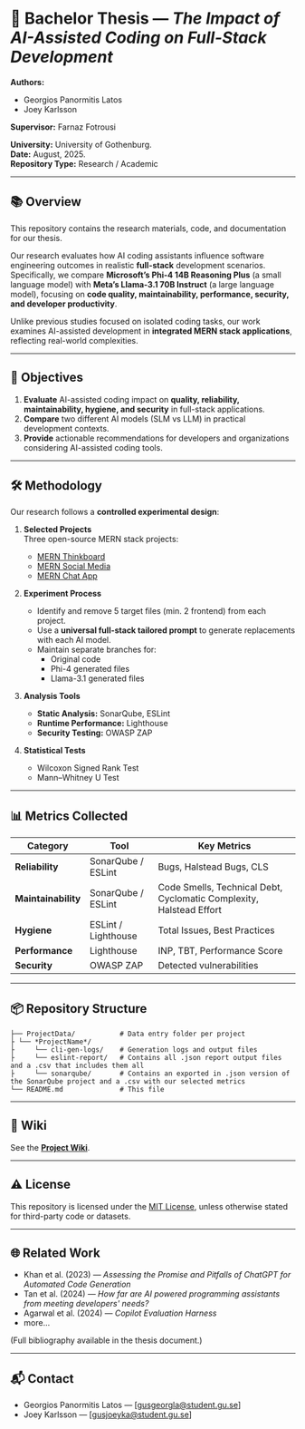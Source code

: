 # 📄 Bachelor Thesis — *The Impact of AI-Assisted Coding on Full-Stack Development*

**Authors:**  
- Georgios Panormitis Latos  
- Joey Karlsson  

**Supervisor:** Farnaz Fotrousi  

**University:** University of Gothenburg.  
**Date:** August, 2025.  
**Repository Type:** Research / Academic  

---

## 📚 Overview

This repository contains the research materials, code, and documentation for our thesis.

Our research evaluates how AI coding assistants influence software engineering outcomes in realistic **full-stack** development scenarios. Specifically, we compare **Microsoft’s Phi-4 14B Reasoning Plus** (a small language model) with **Meta’s Llama-3.1 70B Instruct** (a large language model), focusing on **code quality, maintainability, performance, security, and developer productivity**.

Unlike previous studies focused on isolated coding tasks, our work examines AI-assisted development in **integrated MERN stack applications**, reflecting real-world complexities.

---

## 🎯 Objectives

1. **Evaluate** AI-assisted coding impact on **quality, reliability, maintainability, hygiene, and security** in full-stack applications.
2. **Compare** two different AI models (SLM vs LLM) in practical development contexts.
3. **Provide** actionable recommendations for developers and organizations considering AI-assisted coding tools.

---

## 🛠️ Methodology

Our research follows a **controlled experimental design**:

1. **Selected Projects**  
   Three open-source MERN stack projects:
   - [MERN Thinkboard](https://github.com/burakorkmez/mern-thinkboard)  
   - [MERN Social Media](https://github.com/ed-roh/mern-social-media)  
   - [MERN Chat App](https://github.com/burakorkmez/fullstack-chat-app)  

2. **Experiment Process**
   - Identify and remove 5 target files (min. 2 frontend) from each project.
   - Use a **universal full-stack tailored prompt** to generate replacements with each AI model.
   - Maintain separate branches for:
     - Original code
     - Phi-4 generated files
     - Llama-3.1 generated files

3. **Analysis Tools**
   - **Static Analysis:** SonarQube, ESLint  
   - **Runtime Performance:** Lighthouse  
   - **Security Testing:** OWASP ZAP  

4. **Statistical Tests**
   - Wilcoxon Signed Rank Test  
   - Mann–Whitney U Test  

---

## 📊 Metrics Collected

| Category        | Tool         | Key Metrics |
|-----------------|--------------|-------------|
| **Reliability** | SonarQube / ESLint | Bugs, Halstead Bugs, CLS |
| **Maintainability** | SonarQube / ESLint | Code Smells, Technical Debt, Cyclomatic Complexity, Halstead Effort |
| **Hygiene** | ESLint / Lighthouse | Total Issues, Best Practices |
| **Performance** | Lighthouse | INP, TBT, Performance Score |
| **Security** | OWASP ZAP | Detected vulnerabilities |

---

## 📦 Repository Structure

```
├── ProjectData/           # Data entry folder per project
├ └── *ProjectName*/
├     └── cli-gen-logs/    # Generation logs and output files      
├     └── eslint-report/   # Contains all .json report output files and a .csv that includes them all
├     └── sonarqube/       # Contains an exported in .json version of the SonarQube project and a .csv with our selected metrics
└── README.md              # This file
```

---

## 📖 Wiki


See the **[Project Wiki](../../wiki)**.

---


## ⚠️ License

This repository is licensed under the [MIT License](LICENSE), unless otherwise stated for third-party code or datasets.

---

## 🌐 Related Work

- Khan et al. (2023) — *Assessing the Promise and Pitfalls of ChatGPT for Automated Code Generation*  
- Tan et al. (2024) — *How far are AI powered programming assistants from meeting developers' needs?*  
- Agarwal et al. (2024) — *Copilot Evaluation Harness*  
- more...

(Full bibliography available in the thesis document.)

---

## 📬 Contact

- Georgios Panormitis Latos — [gusgeorgla@student.gu.se]  
- Joey Karlsson — [gusjoeyka@student.gu.se]  
